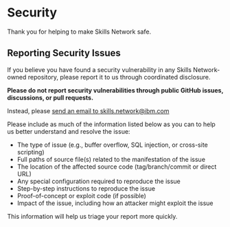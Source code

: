 # Security

Thank you for helping to make Skills Network safe.

##  Reporting Security Issues


If you believe you have found a security vulnerability in any Skills Network-owned repository, please report it to us through coordinated disclosure.

**Please do not report security vulnerabilities through public GitHub issues, discussions, or pull requests.**

Instead, please [send an email to skills.network@ibm.com](mailto:skills.network@ibm.com)

Please include as much of the information listed below as you can to help us better understand and resolve the issue:

  * The type of issue (e.g., buffer overflow, SQL injection, or cross-site scripting)
  * Full paths of source file(s) related to the manifestation of the issue
  * The location of the affected source code (tag/branch/commit or direct URL)
  * Any special configuration required to reproduce the issue
  * Step-by-step instructions to reproduce the issue
  * Proof-of-concept or exploit code (if possible)
  * Impact of the issue, including how an attacker might exploit the issue

This information will help us triage your report more quickly.
